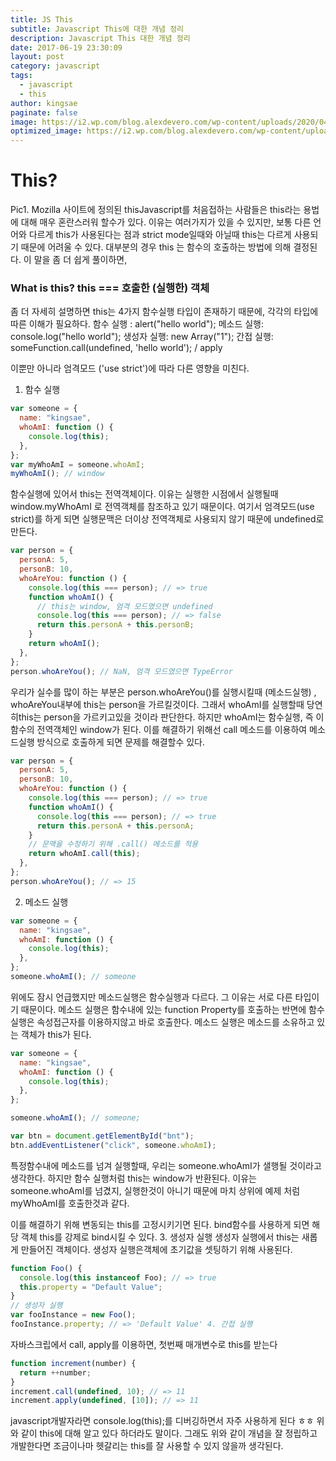 ```yaml
---
title: JS This
subtitle: Javascript This에 대한 개념 정리
description: Javascript This 대한 개념 정리
date: 2017-06-19 23:30:09
layout: post
category: javascript
tags:
  - javascript
  - this
author: kingsae
paginate: false
image: https://i2.wp.com/blog.alexdevero.com/wp-content/uploads/2020/04/20-4-20-how-this-in-javascript-works-blog.jpg?w=1024&ssl=1
optimized_image: https://i2.wp.com/blog.alexdevero.com/wp-content/uploads/2020/04/20-4-20-how-this-in-javascript-works-blog.jpg?w=1024&ssl=1
---
```


# This?

Pic1. Mozilla 사이트에 정의된 thisJavascript를 처음접하는 사람들은 this라는 용법에 대해 매우 혼란스러워 할수가 있다.
이유는 여러가지가 있을 수 있지만, 보통 다른 언어와 다르게 this가 사용된다는 점과 strict mode일때와 아닐때 this는 다르게 사용되기 때문에 어려울 수 있다. 대부분의 경우 this 는 함수의 호출하는 방법에 의해 결정된다. 이 말을 좀 더 쉽게 풀이하면,

### What is this? this === 호출한 (실행한) 객체

좀 더 자세히 설명하면 this는 4가지 함수실행 타입이 존재하기 때문에, 각각의 타입에 따른 이해가 필요하다.
함수 실행 : alert("hello world");
메소드 실행: console.log("hello world");
생성자 실행: new Array("1");
간접 실행: someFunction.call(undefined, 'hello world'); / apply

이뿐만 아니라 엄격모드 ('use strict')에 따라 다른 영향을 미친다.

1.  함수 실행

```js
var someone = {
  name: "kingsae",
  whoAmI: function () {
    console.log(this);
  },
};
var myWhoAmI = someone.whoAmI;
myWhoAmI(); // window
```

함수실행에 있어서 this는 전역객체이다. 이유는 실행한 시점에서 실행될때 window.myWhoAmI 로 전역객체를 참조하고 있기 때문이다.
여기서 엄격모드(use strict)를 하게 되면 실행문맥은 더이상 전역객체로 사용되지 않기 때문에 undefined로 만든다.

```js
var person = {
  personA: 5,
  personB: 10,
  whoAreYou: function () {
    console.log(this === person); // => true
    function whoAmI() {
      // this는 window, 엄격 모드였으면 undefined
      console.log(this === person); // => false
      return this.personA + this.personB;
    }
    return whoAmI();
  },
};
person.whoAreYou(); // NaN, 엄격 모드였으면 TypeError
```

우리가 실수를 많이 하는 부분은 person.whoAreYou()를 실행시킬때 (메소드실행) , whoAreYou내부에 this는 person을 가르킬것이다. 그래서 whoAmI를 실행할때 당연히this는 person을 가르키고있을 것이라 판단한다. 하지만 whoAmI는 함수실행, 즉 이 함수의 전역객체인 window가 된다.
이를 해결하기 위해선 call 메소드를 이용하여 메소드실행 방식으로 호출하게 되면 문제를 해결할수 있다.

```js
var person = {
  personA: 5,
  personB: 10,
  whoAreYou: function () {
    console.log(this === person); // => true
    function whoAmI() {
      console.log(this === person); // => true
      return this.personA + this.personA;
    }
    // 문맥을 수정하기 위해 .call() 메소드를 적용
    return whoAmI.call(this);
  },
};
person.whoAreYou(); // => 15
```

2.  메소드 실행

```js
var someone = {
  name: "kingsae",
  whoAmI: function () {
    console.log(this);
  },
};
someone.whoAmI(); // someone
```

위에도 잠시 언급했지만 메소드실행은 함수실행과 다르다. 그 이유는 서로 다른 타입이기 때문이다. 메소드 실행은 함수내에 있는 function Property를 호출하는 반면에 함수실행은 속성접근자를 이용하지않고 바로 호출한다.
메소드 실행은 메소드를 소유하고 있는 객체가 this가 된다.

```js
var someone = {
  name: "kingsae",
  whoAmI: function () {
    console.log(this);
  },
};

someone.whoAmI(); // someone;

var btn = document.getElementById("bnt");
btn.addEventListener("click", someone.whoAmI);
```

특정함수내에 메소드를 넘겨 실행할때, 우리는 someone.whoAmI가 샐행될 것이라고 생각한다. 하지만 함수 실행처럼 this는 window가 반환된다.
이유는 someone.whoAmI를 넘겼지, 실행한것이 아니기 때문에 마치 상위에 예제 처럼 myWhoAmI를 호출한것과 같다.

이를 해결하기 위해 변동되는 this를 고정시키기면 된다. bind함수를 사용하게 되면 해당 객체 this를 강제로 bind시킬 수 있다. 3. 생성자 실행
생성자 실행에서 this는 새롭게 만들어진 객체이다. 생성자 실행은객체에 초기값을 셋팅하기 위해 사용된다.

```js
function Foo() {
  console.log(this instanceof Foo); // => true
  this.property = "Default Value";
}
// 생성자 실행
var fooInstance = new Foo();
fooInstance.property; // => 'Default Value' 4. 간접 실행
```

자바스크립에서 call, apply를 이용하면, 첫번째 매개변수로 this를 받는다

```js
function increment(number) {
  return ++number;
}
increment.call(undefined, 10); // => 11
increment.apply(undefined, [10]); // => 11
```

javascript개발자라면 console.log(this);를 디버깅하면서 자주 사용하게 된다 ㅎㅎ 위와 같이 this에 대해 알고 있다 하더라도 말이다. 그래도 위와 같이 개념을 잘 정립하고 개발한다면 조금이나마 헷갈리는 this를 잘 사용할 수 있지 않을까 생각된다.
